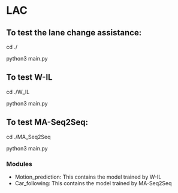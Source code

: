 # LAC

## To test the lane change assistance:
cd ./ 

python3 main.py

## To test W-IL
cd ./W_IL 

python3 main.py

## To test MA-Seq2Seq:
cd ./MA_Seq2Seq 

python3 main.py

### Modules

- Motion_prediction: This contains the model trained by W-IL
- Car_following: This contains the model trained by MA-Seq2Seq
